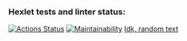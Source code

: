 ### Hexlet tests and linter status:
[![Actions Status](https://github.com/Daswerox/java-project-61/actions/workflows/hexlet-check.yml/badge.svg)](https://github.com/Daswerox/java-project-61/actions)
[![Maintainability](https://api.codeclimate.com/v1/badges/954ca9739ba430cd8bba/maintainability)](https://codeclimate.com/github/Daswerox/java-project-61/maintainability)
[Idk, random text](https://asciinema.org/a/90Bq846kFV3HH46yYoUag3gk1)

